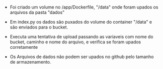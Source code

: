 * Foi criado um volume no /app/Dockerfile, "/data" onde foram upados os arquivos da pasta "dados"

* Em index.py os dados são puxados do volume do container "/data" e são enviados para o bucket.

* Executa uma tentativa de upload passando as variaveis com nome do bucket, caminho e nome do arquivo, e verifica se foram upados corretamente

* Os Arquivos de dados não podem ser upados no github pelo tamanho de armazenamento.